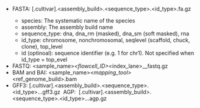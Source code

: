 - FASTA: <species>[.cultivar].<assembly_build>.<sequence_type>.<id_type>.<id>fa.gz
  - species: The systematic name of the species
  - assembly: The assembly build name
  - sequence_type: dna, dna_rm (masked), dna_sm (soft masked), rna
  - id_type: chromosome, nonchromosomal, seqlevel (scaffold, chuck, clone), top_level
  - id (optinoal): sequence identifier (e.g. 1 for chr1). Not specified when id_type = top_evel
- FASTQ: <sample_name>_<flowcell_ID>_<index_lane>_<readNum>_fastq.gz 
- BAM and BAI: <sample_name>_<mapping_tool>_<ref_genome_build>.bam
- GFF3: <species>[.cultivar].<assembly_build>.<sequence_type>.<id_type>.<id>.<purpose>.gff3.gz 
AGP:  <species>[.cultivar].<assembly_build>.<sequence_type>.<id_type>.<id>.<purpose>.agp.gz 